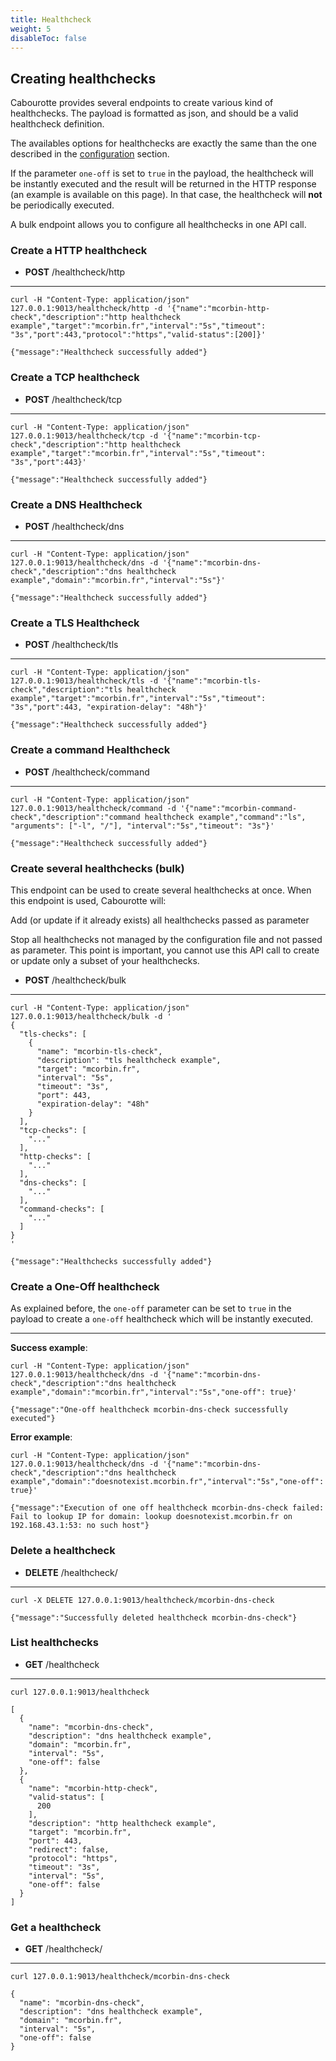 ```yaml
---
title: Healthcheck
weight: 5
disableToc: false
---
```


## Creating healthchecks

Cabourotte provides several endpoints to create various kind of healthchecks. The payload is formatted as json, and should be a valid healthcheck definition.

The availables options for healthchecks are exactly the same than the one described in the [configuration](/installation/configuration/) section.

If the parameter `one-off` is set to `true` in the payload, the healthcheck will be instantly executed and the result will be returned in the HTTP response (an example is available on this page). In that case, the healthcheck will **not** be periodically executed.

A bulk endpoint allows you to configure all healthchecks in one API call.

### Create a HTTP healthcheck

- **POST** /healthcheck/http

---

```
curl -H "Content-Type: application/json" 127.0.0.1:9013/healthcheck/http -d '{"name":"mcorbin-http-check","description":"http healthcheck example","target":"mcorbin.fr","interval":"5s","timeout": "3s","port":443,"protocol":"https","valid-status":[200]}'

{"message":"Healthcheck successfully added"}
```

### Create a TCP healthcheck

- **POST** /healthcheck/tcp

---

```
curl -H "Content-Type: application/json" 127.0.0.1:9013/healthcheck/tcp -d '{"name":"mcorbin-tcp-check","description":"http healthcheck example","target":"mcorbin.fr","interval":"5s","timeout": "3s","port":443}'

{"message":"Healthcheck successfully added"}

```

### Create a DNS Healthcheck

- **POST** /healthcheck/dns

---

```
curl -H "Content-Type: application/json" 127.0.0.1:9013/healthcheck/dns -d '{"name":"mcorbin-dns-check","description":"dns healthcheck example","domain":"mcorbin.fr","interval":"5s"}'

{"message":"Healthcheck successfully added"}
```

### Create a TLS Healthcheck

- **POST** /healthcheck/tls

---

```
curl -H "Content-Type: application/json" 127.0.0.1:9013/healthcheck/tls -d '{"name":"mcorbin-tls-check","description":"tls healthcheck example","target":"mcorbin.fr","interval":"5s","timeout": "3s","port":443, "expiration-delay": "48h"}'

{"message":"Healthcheck successfully added"}
```

### Create a command Healthcheck

- **POST** /healthcheck/command

---

```
curl -H "Content-Type: application/json" 127.0.0.1:9013/healthcheck/command -d '{"name":"mcorbin-command-check","description":"command healthcheck example","command":"ls", "arguments": ["-l", "/"], "interval":"5s","timeout": "3s"}'

{"message":"Healthcheck successfully added"}
```

### Create several healthchecks (bulk)

This endpoint can be used to create several healthchecks at once. When this endpoint is used, Cabourotte will:

Add (or update if it already exists) all healthchecks passed as parameter

Stop all healthchecks not managed by the configuration file and not passed as parameter. This point is important, you cannot use this API call to create or update only a subset of your healthchecks.

- **POST** /healthcheck/bulk

---

```
curl -H "Content-Type: application/json" 127.0.0.1:9013/healthcheck/bulk -d '
{
  "tls-checks": [
    {
      "name": "mcorbin-tls-check",
      "description": "tls healthcheck example",
      "target": "mcorbin.fr",
      "interval": "5s",
      "timeout": "3s",
      "port": 443,
      "expiration-delay": "48h"
    }
  ],
  "tcp-checks": [
    "..."
  ],
  "http-checks": [
    "..."
  ],
  "dns-checks": [
    "..."
  ],
  "command-checks": [
    "..."
  ]
}
'

{"message":"Healthchecks successfully added"}
```

### Create a One-Off healthcheck

As explained before, the `one-off` parameter can be set to `true` in the payload to create a `one-off` healthcheck which will be instantly executed.

---

**Success example**:

```
curl -H "Content-Type: application/json" 127.0.0.1:9013/healthcheck/dns -d '{"name":"mcorbin-dns-check","description":"dns healthcheck example","domain":"mcorbin.fr","interval":"5s","one-off": true}'

{"message":"One-off healthcheck mcorbin-dns-check successfully executed"}
```

**Error example**:

```
curl -H "Content-Type: application/json" 127.0.0.1:9013/healthcheck/dns -d '{"name":"mcorbin-dns-check","description":"dns healthcheck example","domain":"doesnotexist.mcorbin.fr","interval":"5s","one-off": true}'

{"message":"Execution of one off healthcheck mcorbin-dns-check failed: Fail to lookup IP for domain: lookup doesnotexist.mcorbin.fr on 192.168.43.1:53: no such host"}
```

### Delete a healthcheck

- **DELETE** /healthcheck/<name>

---

```
curl -X DELETE 127.0.0.1:9013/healthcheck/mcorbin-dns-check

{"message":"Successfully deleted healthcheck mcorbin-dns-check"}
```

### List healthchecks

- **GET** /healthcheck

---

```
curl 127.0.0.1:9013/healthcheck

[
  {
    "name": "mcorbin-dns-check",
    "description": "dns healthcheck example",
    "domain": "mcorbin.fr",
    "interval": "5s",
    "one-off": false
  },
  {
    "name": "mcorbin-http-check",
    "valid-status": [
      200
    ],
    "description": "http healthcheck example",
    "target": "mcorbin.fr",
    "port": 443,
    "redirect": false,
    "protocol": "https",
    "timeout": "3s",
    "interval": "5s",
    "one-off": false
  }
]
```

### Get a healthcheck

- **GET** /healthcheck/<name>

---

```
curl 127.0.0.1:9013/healthcheck/mcorbin-dns-check

{
  "name": "mcorbin-dns-check",
  "description": "dns healthcheck example",
  "domain": "mcorbin.fr",
  "interval": "5s",
  "one-off": false
}
```
